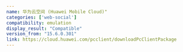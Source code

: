 ```yaml
---
name: 华为云空间 (Huawei Mobile Cloud)"
categories: ['web-social']
compatibility: emulation
display_result: "Compatible"
version_from: "15.6.0.301"
link: https://cloud.huawei.com/pcclient/downloadPcClientPackage
---
```

